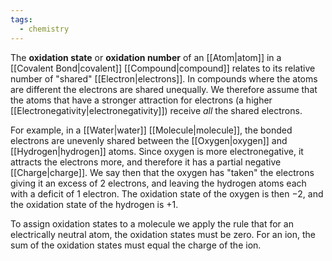 ```yaml
---
tags:
  - chemistry
---
```

The **oxidation state** or **oxidation number** of an [[Atom|atom]] in a [[Covalent Bond|covalent]] [[Compound|compound]] relates to its relative number of "shared" [[Electron|electrons]]. In compounds where the atoms are different the electrons are shared unequally. We therefore assume that the atoms that have a stronger attraction for electrons (a higher [[Electronegativity|electronegativity]]) receive *all* the shared electrons. 

For example, in a [[Water|water]] [[Molecule|molecule]], the bonded electrons are unevenly shared between the [[Oxygen|oxygen]] and [[Hydrogen|hydrogen]] atoms. Since oxygen is more electronegative, it attracts the electrons more, and therefore it has a partial negative [[Charge|charge]]. We say then that the oxygen has "taken" the electrons giving it an excess of 2 electrons, and leaving the hydrogen atoms each with a deficit of 1 electron. The oxidation state of the oxygen is then $-2$, and the oxidation state of the hydrogen is $+1$.

To assign oxidation states to a molecule we apply the rule that for an electrically neutral atom, the oxidation states must be zero. For an ion, the sum of the oxidation states must equal the charge of the ion. 
